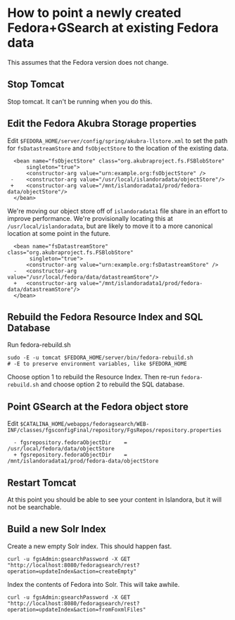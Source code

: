 # How to point a newly created Fedora+GSearch at existing Fedora data

This assumes that the Fedora version does not change. 

## Stop Tomcat

Stop tomcat. It can't be running when you do this. 

## Edit the Fedora Akubra Storage properties


Edit `$FEDORA_HOME/server/config/spring/akubra-llstore.xml` to set the path for `fsDatastreamStore` and `fsObjectStore` to the location of the existing data. 

```
  <bean name="fsObjectStore" class="org.akubraproject.fs.FSBlobStore"
      singleton="true">
      <constructor-arg value="urn:example.org:fsObjectStore" />
 -    <constructor-arg value="/usr/local/islandoradata/objectStore"/>
 +    <constructor-arg value="/mnt/islandoradata1/prod/fedora-data/objectStore"/>
  </bean>
```

We're moving our object store off of `islandoradata1` file share in an effort to improve performance. We're provisionally locating this at `/usr/local/islandoradata`, but are likely to move it to a more canonical location at some point in the future. 

```
  <bean name="fsDatastreamStore" class="org.akubraproject.fs.FSBlobStore"
       singleton="true">
      <constructor-arg value="urn:example.org:fsDatastreamStore" />
  -   <constructor-arg value="/usr/local/fedora/data/datastreamStore"/>
  +   <constructor-arg value="/mnt/islandoradata1/prod/fedora-data/datastreamStore"/>
  </bean>
```


## Rebuild the Fedora Resource Index and SQL Database

Run fedora-rebuild.sh  

```
sudo -E -u tomcat $FEDORA_HOME/server/bin/fedora-rebuild.sh
# -E to preserve environment variables, like $FEDORA_HOME
```

Choose option 1 to rebuild the Resource Index. Then re-run `fedora-rebuild.sh` and choose option 2 to rebuild the SQL database.

## Point GSearch at the Fedora object store


Edit `$CATALINA_HOME/webapps/fedoragsearch/WEB-INF/classes/fgsconfigFinal/repository/FgsRepos/repository.properties`

```
  - fgsrepository.fedoraObjectDir    = /usr/local/fedora/data/objectStore
  + fgsrepository.fedoraObjectDir    = /mnt/islandoradata1/prod/fedora-data/objectStore
```


## Restart Tomcat

At this point you should be able to see your content in Islandora, but it will not be searchable. 

## Build a new Solr Index

Create a new empty Solr index. This should happen fast. 

```
curl -u fgsAdmin:gsearchPassword -X GET "http://localhost:8080/fedoragsearch/rest?operation=updateIndex&action=createEmpty"
```

Index the contents of Fedora into Solr. This will take awhile. 

```
curl -u fgsAdmin:gsearchPassword -X GET "http://localhost:8080/fedoragsearch/rest?operation=updateIndex&action=fromFoxmlFiles"
```

